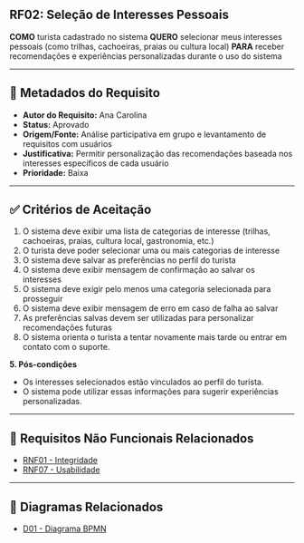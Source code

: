 ## RF02: Seleção de Interesses Pessoais

**COMO** turista cadastrado no sistema
**QUERO** selecionar meus interesses pessoais (como trilhas, cachoeiras, praias ou cultura local)
**PARA** receber recomendações e experiências personalizadas durante o uso do sistema

---

## 📄 Metadados do Requisito

- **Autor do Requisito:** Ana Carolina
- **Status:** Aprovado
- **Origem/Fonte:** Análise participativa em grupo e levantamento de requisitos com usuários
- **Justificativa:** Permitir personalização das recomendações baseada nos interesses específicos de cada usuário
- **Prioridade:** Baixa

---

## ✅ Critérios de Aceitação

1. O sistema deve exibir uma lista de categorias de interesse (trilhas, cachoeiras, praias, cultura local, gastronomia, etc.)
2. O turista deve poder selecionar uma ou mais categorias de interesse
3. O sistema deve salvar as preferências no perfil do turista
4. O sistema deve exibir mensagem de confirmação ao salvar os interesses
5. O sistema deve exigir pelo menos uma categoria selecionada para prosseguir
6. O sistema deve exibir mensagem de erro em caso de falha ao salvar
7. As preferências salvas devem ser utilizadas para personalizar recomendações futuras
8. O sistema orienta o turista a tentar novamente mais tarde ou entrar em contato com o suporte.

**5. Pós-condições**

- Os interesses selecionados estão vinculados ao perfil do turista.
- O sistema pode utilizar essas informações para sugerir experiências personalizadas.

---

## 🔗 Requisitos Não Funcionais Relacionados

- [RNF01 - Integridade](../non_functional/RNF01.md)
- [RNF07 - Usabilidade](../non_functional/RNF07.md)

---

## 🔗 Diagramas Relacionados

- [D01 - Diagrama BPMN](../../diagrams/bpmn/D01.jpg)
